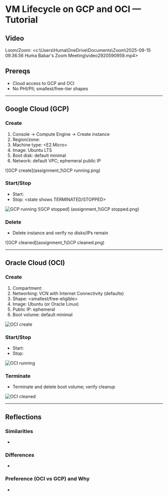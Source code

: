 # VM Lifecycle on GCP and OCI — Tutorial

## Video
Loom/Zoom: <c:\Users\Huma\OneDrive\Documents\Zoom\2025-09-15 09.36.56 Huma Babar's Zoom Meeting\video2920590959.mp4>

## Prereqs
- Cloud access to GCP and OCI
- No PHI/PII; smallest/free-tier shapes

---

## Google Cloud (GCP)
### Create
1. Console → Compute Engine → Create instance
2. Region/zone: <us-central1b>
3. Machine type: <E2.Micro>
4. Image: Ubuntu LTS
5. Boot disk: default minimal
6. Network: default VPC; ephemeral public IP

![GCP create](assignment_1\GCP running.png)

### Start/Stop
- Start: <state shows RUNNING>
- Stop: <state shows TERMINATED/STOPPED>

![GCP running](images/gcp_running.png)
![GCP stopped] (assignment_1\GCP stopped.png)

### Delete
- Delete instance and verify no disks/IPs remain

![GCP cleaned](assignment_1\GCP cleaned.png)

---

## Oracle Cloud (OCI)
### Create
1. Compartment: <name>
2. Networking: VCN with Internet Connectivity (defaults)
3. Shape: <smallest/free-eligible>
4. Image: Ubuntu (or Oracle Linux)
5. Public IP: ephemeral
6. Boot volume: default minimal

![OCI create](images/oci_create.png)

### Start/Stop
- Start: <state shows RUNNING>
- Stop: <state shows STOPPED>

![OCI running](images/oci_running.png)

### Terminate
- Terminate and delete boot volume; verify cleanup

![OCI cleaned](images/oci_clean.png)

---

## Reflections
### Similarities
- <brief bullets>

### Differences
- <brief bullets>

### Preference (OCI vs GCP) and Why
- <one short paragraph>
